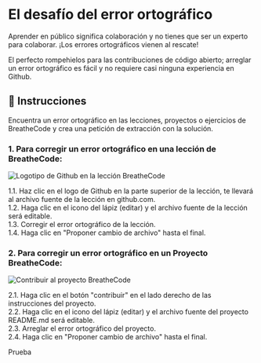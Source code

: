 # El desafío del error ortográfico

Aprender en público significa colaboración y no tienes que ser un experto para colaborar. ¡Los errores ortográficos vienen al rescate!

El perfecto rompehielos para las contribuciones de código abierto; arreglar un error ortográfico es fácil y no requiere casi ninguna experiencia en Github.

## 📝 Instrucciones

Encuentra un error ortográfico en las lecciones, proyectos o ejercicios de BreatheCode y crea una petición de extracción con la solución.

### 1. Para corregir un error ortográfico en una lección de BreatheCode:  

![Logotipo de Github en la lección BreatheCode](https://github.com/breatheco-de/the-misspell-chalenge/blob/master/github-logo.png?raw=true)

1.1. Haz clic en el logo de Github en la parte superior de la lección, te llevará al archivo fuente de la lección en github.com.  
1.2. Haga clic en el icono del lápiz (editar) y el archivo fuente de la lección será editable.  
1.3. Corregir el error ortográfico de la lección.  
1.4. Haga clic en "Proponer cambio de archivo" hasta el final.  


### 2. Para corregir un error ortográfico en un Proyecto BreatheCode:

![Contribuir al proyecto BreatheCode](https://github.com/breatheco-de/the-misspell-chalenge/blob/master/47f0f5df-32df-4367-ad5f-0b838fe6dcb9.png?raw=true)

2.1. Haga clic en el botón "contribuir" en el lado derecho de las instrucciones del proyecto.  
2.2. Haga clic en el icono del lápiz (editar) y el archivo fuente del proyecto README.md será editable.  
2.3. Arreglar el error ortográfico del proyecto.  
2.4. Haga clic en "Proponer cambio de archivo" hasta el final. 

Prueba 
